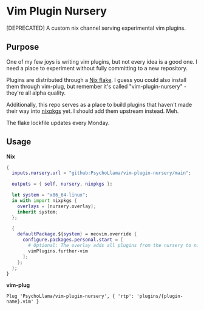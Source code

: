 # Vim Plugin Nursery
[DEPRECATED] A custom nix channel serving experimental vim plugins.

## Purpose
One of my few joys is writing vim plugins, but not every idea is a good one. I need a place to experiment without fully committing to a new repository.

Plugins are distributed through a [Nix flake](https://nixos.wiki/wiki/Flakes). I guess you could also install them through vim-plug, but remember it's called "vim-plugin-nursery" - they're all alpha quality.

Additionally, this repo serves as a place to build plugins that haven't made their way into [nixpkgs](https://github.com/NixOS/nixpkgs) yet. I should add them upstream instead. Meh.

The flake lockfile updates every Monday.

## Usage

**Nix**

```nix
{
  inputs.nursery.url = "github:PsychoLlama/vim-plugin-nursery/main";

  outputs = { self, nursery, nixpkgs }:

  let system = "x86_64-linux";
  in with import nixpkgs {
    overlays = [nursery.overlay];
    inherit system;
  };

  {
    defaultPackage.${system} = neovim.override {
      configure.packages.personal.start = [
        # Optional: The overlay adds all plugins from the nursery to nixpkgs.vimPlugins.
        vimPlugins.further-vim
      ];
    };
  };
}
```

**vim-plug**

```vim
Plug 'PsychoLlama/vim-plugin-nursery', { 'rtp': 'plugins/{plugin-name}.vim' }
```
